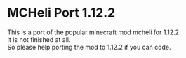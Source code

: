 # MCHeli Port 1.12.2
This is a port of the popular minecraft mod mcheli for 1.12.2<br>
It is not finished at all.<br>
So please help porting the mod to 1.12.2 if you can code.
